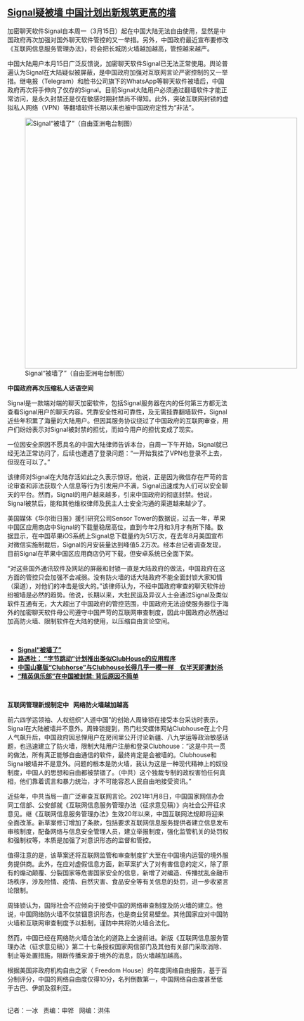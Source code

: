 <!--1616012330000-->
[Signal疑被墙  中国计划出新规筑更高的墙](https://www.rfa.org/mandarin/yataibaodao/meiti/bx-03172021103634.html)
------

<p></p><p>加密<span>聊天软件</span><span>Signal</span><span>自本周一（</span><span>3</span><span>月</span><span>15</span><span>日）起在中国大陆无法自由使用，</span><span>显然是</span><span>中国政府再次加强对国外聊天软件管控的</span><span>又一举措</span><span>。另外，中国政府最近宣布要修改<span>《互联网信息服务管理办法》，将会把长城防火墙越加越高，管控越来越严。</span></span></p><p>中国大陆用户本月<span>15</span><span>日广泛反馈说，加密聊天软件</span><span>Signal</span><span>已无法正常使用。舆论普遍认为</span><span>Signal</span><span>在大陆疑似被屏蔽，是中国政府加强对互联网言论严密控制的又一举措。继电报（</span><span>Telegram</span><span>）和</span><span>脸书</span><span>公司旗下的</span><span>WhatsApp</span><span>等聊天软件被墙后，中国政府再次将手伸向了仅存的</span><span>Signal</span><span>。目前</span><span>Signal</span><span>大陆用户必须通过翻墙软件才能正常访问，是永久封禁还是仅在敏感时期封禁尚不得知。此外，突破互联网封锁的虚拟私人网络（</span><span>VPN</span><span>）等翻墙软件长期以来也被中国政府定性为“非法”。</span></p><p><span><figure class="image-richtext image-inline captioned" style="width:620px;"><img alt="Signal“被墙了”（自由亚洲电台制图）" height="570" src="https://www.rfa.org/mandarin/yataibaodao/meiti/bx-03172021103634.html/bx0317.jpg/@@images/0b60c40f-fe9f-4a6c-be3c-9140b1bc0b47.jpeg" title="bx0317.jpg" width="620"/><figcaption class="image-caption">Signal“被墙了”（自由亚洲电台制图）</figcaption><small></small></figure></span></p><p><strong>中国政府再次压缩私人话语空间</strong></p><p><span><span>Signal</span><span>是一款端对端的聊天加密软件，包括</span><span>Signal</span><span>服务器在内的任何第三方都无法查看</span><span>Signal</span><span>用户的聊天内容。凭靠安全性和可靠性，及无需挂靠翻墙软件，</span><span>Signal</span><span>近些年积累了海量的大陆用户。但因其服务协议绕过了中国政府的互联网审查，用户们纷纷表示对</span><span>Signal</span><span>被封禁的担忧，而如今用户的担忧变成了现实。</span></span></p><p><span><span>一位因安全原因不愿具名的中国大陆律师告诉本台，自周一下午开始，</span><span>Signal</span><span>就已经无法正常访问了，后续也遭遇了登录问题：“一开始我挂了</span><span>VPN</span><span>也登录不上去，但现在可以了。”</span></span></p><p><span><span>该律师对</span><span>Signal</span><span>在大陆存活如此之久表示惊讶。他说，正是因为微信存在严苛的言论审查和非法获取个人信息等行为引发用户不满，</span><span>Signal</span><span>迅速成为</span><span>人们可以安全聊天的平台</span><span>。然而，</span><span>Signal</span><span>的用户越来越多，引来中国政府的彻底封禁。他说，</span><span>Signal</span><span>被禁后，能和其他维权律师及民主人士安全沟通的渠道越来越少了。</span></span></p><p><span><span>美国媒体《华尔街日报》援引研究公司</span><span>Sensor Tower</span><span>的数据说，过去一年，苹果中国区应用商店中</span><span>Signal</span><span>的下载量稳居高位，直到今年</span><span>2</span><span>月和</span><span>3</span><span>月才有所下降。数据显示，在中国苹果</span><span>iOS</span><span>系统上</span><span>Signal</span><span>总下载量约为</span><span>51</span><span>万次，在去年</span><span>8</span><span>月美国宣布对微信实施制裁后，</span><span>Signal</span><span>的月安装量达到峰值</span><span>5.2</span><span>万次。经本台记者调查发现，目前</span><span>Signal</span><span>在苹果中国区应用商店仍可下载，但安卓系统已全面下架。</span></span></p><p><span><span>“对这些国外通讯软件及网站的屏蔽和封锁一直是大陆政府的做法，中国政府在这方面的管控只会加强不会减弱。没有防火墙的话大陆政府不能全面封锁大家知情（渠道），对他们的冲击是很大的。”该律师认为，不经中国政府审查的聊天软件纷纷被墙是必然的趋势。他说，长期以来，大批民运及异议人士会通过</span><span>Signal</span><span>及类似软件互通有无，大大超出了中国政府的管控范围，中国政府无法迫使服务器位于海外的加密聊天软件母公司遵守中国严苛的互联网审查制度，因此中国政府必然通过加高防火墙、限制软件在大陆的使用，以压缩自由言论空间。</span></span></p><p><br/></p><ul><li><a href="https://www.rfa.org/mandarin/Xinwen/wul0316c-03162021052806.html"><strong>Signal“被墙了”</strong></a></li><li><strong><a href="https://www.rfa.org/mandarin/Xinwen/5-03042021104313.html">路透社： “字节跳动”计划推出类似ClubHouse的应用程序</a></strong></li><li><strong><a href="https://www.rfa.org/mandarin/Xinwen/3-02202021104420.html">中国山寨版“Clubhorse”与Clubhouse长得几乎一模一样　仅半天即遭封杀</a></strong></li><li><strong><a href="https://www.rfa.org/mandarin/yataibaodao/meiti/wy-02102021094536.html">“精英俱乐部”在中国被封禁: 背后原因不简单</a></strong></li></ul><p><br/></p><p><span><span><strong>互联网管理新规制定中   </strong><span><strong>网络防火墙越加越高</strong> </span></span></span></p><p><span><span>前六四学运领袖、人权组织“人道中国”的创始人周锋锁在接受本台采访时表示，</span><span>Signal</span><span>在大陆被墙并不意外。周锋锁提到，热门社交媒体网站</span><span>Clubhouse</span><span>在上个月人气飙升后，中国政府因忌惮用户在房间里公开讨论新疆、八九学运等政治敏感话题，也迅速建立了防火墙，限制大陆用户注册和登录</span><span>Clubhouse</span><span>：“这是中共一贯的做法，所有真正能够自由通信的软件，最终肯定是会被墙的。</span><span>Clubhouse</span><span>和</span><span>Signal</span><span>被墙并不是意外。问题的根本是防火墙，我认为这是一种现代精神上的奴役制度，中国人的思想和自由都被禁锢了。（中共）这个独裁专制的政权害怕任何真相，他们靠着谎言和暴力统治，才不可能容忍人民自由地接受资讯。”</span></span></p><p><span><span>近些年，中共当局一直广泛审查互联网言论。</span><span>2021<span>年</span>1<span>月</span>8<span>日，中国国家网信办会同工信部、公安部就《互联网信息服务管理办法（征求意见稿）》向社会公开征求意见。继《互联网信息服务管理办法》生效</span>20<span>年以来，中国互联网法规即将迎来全面改革。新草案修订增加了条款，包括要求互联网信息服务提供者建立信息发布审核制度，配备网络与信息安全管理人员，建立举报制度，强化监管机关的处罚权和强制权等，本质是加强了对意识形态的监督和管控。</span></span></span></p><p><span><span>值得注意的是，该草案还将互联网监管和审查制度扩大至在中国境内运营的境外服务提供商。此外，在应对虚假信息方面，新草案扩大了对有害信息的定义，除了原有的煽动颠覆、分裂国家等危害国家安全的信息，新增了对编造、传播扰乱金融市场秩序，涉及险情、疫情、自然灾害、食品安全等有关信息的处罚，进一步收紧言论限制。</span></span></p><p><span><span>周锋锁认为，国际社会不应倾向于接受中国的网络审查制度及防火墙的建立。他说，中国网络防火墙不仅禁锢意识形态，也是商业贸易壁垒。其他国家应对中国防火墙和互联网审查制度予以抵制，谨防中共将防火墙合法化。</span></span></p><p><span><span>然而，中国已经在网络防火墙合法化的道路上全速前进。新版《互联网信息服务管理办法（征求意见稿）》第二十七条授权国家网信部门及其他有关部门采取消除、制止等处置措施，阻断传播来源于境外的消息，防火墙越加越高。</span></span></p><p><span><span>根据美国非政府机构自由之家（</span><span> Freedom House</span><span>）的年度网络自由报告，基于百分制评分，中国的网络自由度仅得</span><span>10</span><span>分，名列倒数第一，中国网络自由度甚至低于古巴、伊朗及叙利亚。</span></span></p><p><br/>记者：一冰   责编：申铧   网编：洪伟</p>
